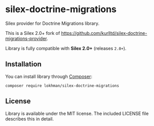 # silex-doctrine-migrations
Silex provider for Doctrine Migrations library.

This is a Silex 2.0+ fork of https://github.com/kurlltd/silex-doctrine-migrations-provider.

Library is fully compatible with **Silex 2.0+** (releases `2.0+`).

## Installation
You can install library through [Composer](http://getcomposer.org):

    composer require lokhman/silex-doctrine-migrations

## License
Library is available under the MIT license. The included LICENSE file describes this in detail.
